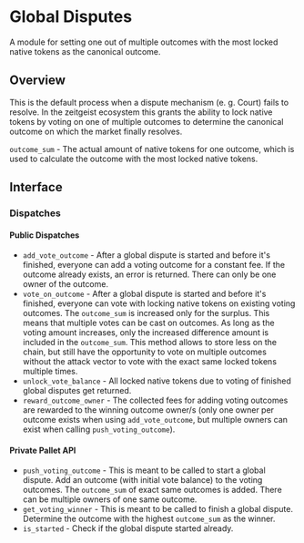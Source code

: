 # Global Disputes

A module for setting one out of multiple outcomes with the most locked native tokens as the canonical outcome.

## Overview

This is the default process when a dispute mechanism (e. g. Court) fails to resolve. In the zeitgeist ecosystem this grants the ability to lock native tokens by voting on one of multiple outcomes to determine the canonical outcome on which the market finally resolves.

`outcome_sum` - The actual amount of native tokens for one outcome, which is used to calculate the outcome with the most locked native tokens.

## Interface

### Dispatches

#### Public Dispatches

- `add_vote_outcome` - After a global dispute is started and before it's finished, everyone can add a voting outcome for a constant fee. If the outcome already exists, an error is returned. There can only be one owner of the outcome.
- `vote_on_outcome` - After a global dispute is started and before it's finished, everyone can vote with locking native tokens on existing voting outcomes. The `outcome_sum` is increased only for the surplus. This means that multiple votes can be cast on outcomes. As long as the voting amount increases, only the increased difference amount is included in the `outcome_sum`. This method allows to store less on the chain, but still have the opportunity to vote on multiple outcomes without the attack vector to vote with the exact same locked tokens multiple times.
- `unlock_vote_balance` - All locked native tokens due to voting of finished global disputes get returned.
- `reward_outcome_owner` - The collected fees for adding voting outcomes are rewarded to the winning outcome owner/s (only one owner per outcome exists when using `add_vote_outcome`, but multiple owners can exist when calling `push_voting_outcome`).

#### Private Pallet API

- `push_voting_outcome` - This is meant to be called to start a global dispute. Add an outcome (with initial vote balance) to the voting outcomes. The `outcome_sum` of exact same outcomes is added. There can be multiple owners of one same outcome.
- `get_voting_winner` - This is meant to be called to finish a global dispute. Determine the outcome with the highest `outcome_sum` as the winner.
- `is_started` - Check if the global dispute started already.
